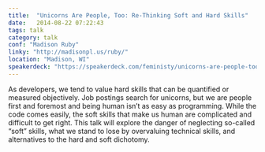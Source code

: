 ```yaml
---
title:  "Unicorns Are People, Too: Re-Thinking Soft and Hard Skills"
date:   2014-08-22 07:22:43
tags: talk
category: talk
conf: "Madison Ruby"
linky: "http://madisonpl.us/ruby/"
location: "Madison, WI"
speakerdeck: "https://speakerdeck.com/feministy/unicorns-are-people-too-re-thinking-soft-and-hard-skills-1"
---
```


As developers, we tend to value hard skills that can be quantified or measured objectively. Job postings search for unicorns, but we are people first and foremost and being human isn’t as easy as programming. While the code comes easily, the soft skills that make us human are complicated and difficult to get right. This talk will explore the danger of neglecting so-called “soft” skills, what we stand to lose by overvaluing technical skills, and alternatives to the hard and soft dichotomy.